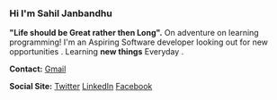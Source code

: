 ### Hi I'm Sahil Janbandhu 
**"Life should be Great rather then Long".**
On adventure on learning programming! 
I'm an Aspiring Software developer looking out for new opportunities .
Learning **new things** Everyday . 

**Contact:**
[Gmail](sahil14498@gmai.com)

**Social Site:**
[Twitter](https://twitter.com/sahil_janbandhu) [LinkedIn](https://www.linkedin.com/in/sahil-janbandhu-80810312b/) [Facebook](https://www.facebook.com/s.d.janbandhu)



